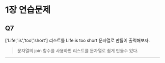 # 1장 연습문제
## Q7
['Life','is','too','short'] 리스트를 Life is too short 문자열로 만들어 출력해보자.
>문자열의 join 함수를 사용하면 리스트를 문자열로 쉽게 만들수 있다.
---
```python

```